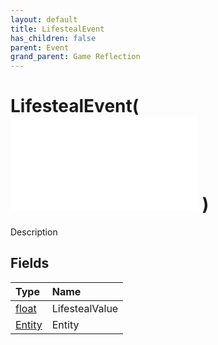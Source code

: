 ```yaml
---
layout: default
title: LifestealEvent
has_children: false
parent: Event
grand_parent: Game Reflection
---
```

# LifestealEvent( ![ EntityEventBase ](/game-reflection/events/entity_event_base.md) )
Description 

## Fields
| Type | Name |
|:-------------|:--------------|
| [float](/game-reflection/components/float.md) | LifestealValue |
| [Entity](/game-reflection/classes/entity.md) | Entity |
